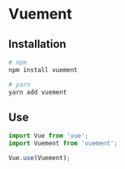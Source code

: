 # Vuement

## Installation

``` bash
# npm
npm install vuement
```

``` bash
# yarn
yarn add vuement
```
## Use

``` javascript
import Vue from 'vue';
import Vuement from 'vuement';

Vue.use(Vuement);

```
